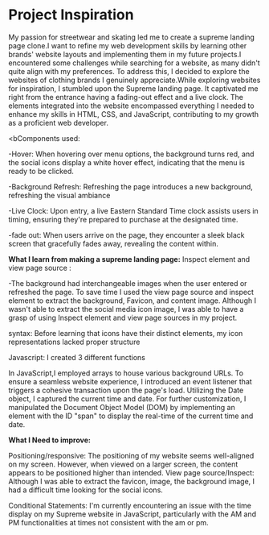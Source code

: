 <h1>Project Inspiration</h1>
My passion for streetwear and skating led me to create a supreme landing page clone.I want to refine my web development skills by learning other brands' website layouts and implementing them 
in my future projects.I encountered some challenges while searching for a website, as many didn't quite align with my preferences. To address this, I decided to explore the websites of clothing brands I 
genuinely appreciate.While exploring websites for inspiration, I stumbled upon the Supreme landing page. It captivated me right from the entrance having a fading-out effect and a live clock. 
The elements integrated into the website encompassed everything I needed to enhance my skills in HTML, CSS, and JavaScript, contributing to my growth as a proficient web developer.




<bComponents used:</b>

-Hover: When hovering over menu options, the background turns red, and the social icons display a white hover effect, indicating that the menu is ready to be clicked.

-Background Refresh: Refreshing the page introduces a new background, refreshing the visual ambiance

-Live Clock: Upon entry, a live Eastern Standard Time clock assists users in timing, ensuring they're prepared to purchase at the designated time.

-fade out: When users arrive on the page, they encounter a sleek black screen that gracefully fades away, revealing the content within.





<b>What I learn from making a supreme landing page:</b>
Inspect element and view page source : 

-The background had interchangeable images when the user entered or refreshed the page. To save time I used the view page source and inspect element to extract the background, Favicon, and content image. Although I wasn't able to extract the social media icon image, I was able to have a grasp of using Inspect element and view page sources in my project. 

syntax: Before learning that icons have their distinct elements, my icon representations lacked proper structure

Javascript: I created 3 different functions

In JavaScript,I employed arrays to house various background URLs. To ensure a seamless website experience, I introduced an event listener that triggers a cohesive transaction upon the page's load. Utilizing the Date object, I captured the current time and date. For further customization, I manipulated the Document Object Model (DOM) by implementing an element with the ID "span" to display the real-time of the current time and date.





<b>What I Need to improve:</b>

Positioning/responsive: The positioning of my website seems well-aligned on my screen. However, when viewed on a larger screen, the content appears to be positioned higher than intended.
View page source/Inspect: Although I was able to extract the favicon, image, the background image, I had a difficult time looking for the social icons.

Conditional Statements: I'm currently encountering an issue with the time display on my Supreme website in JavaScript, particularly with the AM and PM functionalities at times not consistent with the 
am or pm.








